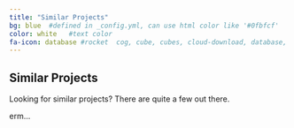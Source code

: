 ```yaml
---
title: "Similar Projects"
bg: blue  #defined in _config.yml, can use html color like '#0fbfcf'
color: white   #text color
fa-icon: database #rocket  cog, cube, cubes, cloud-download, database, edit, plug, power-off, wrench, toggle-down, arrow-cirlce-down
---
```


## Similar Projects

Looking for similar projects? There are quite a few out there.

erm...